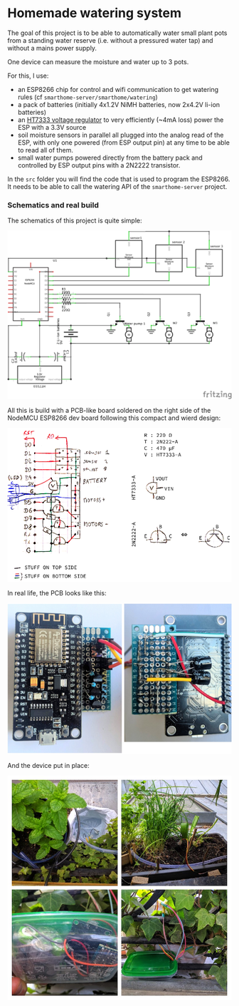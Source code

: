 # Homemade watering system

The goal of this project is to be able to automatically water small plant pots
from a standing water reserve (i.e. without a pressured water tap) and without
a mains power supply.

One device can measure the moisture and water up to 3 pots.

For this, I use:

* an ESP8266 chip for control and wifi communication to get watering rules (cf
  `smarthome-server/smarthome/watering`)
* a pack of batteries (initially 4x1.2V NiMH batteries, now 2x4.2V li-ion batteries)
* an [HT7333 voltage regulator](HT73xx.pdf) to very efficiently (~4mA loss) power the
  ESP with a 3.3V source
* soil moisture sensors in parallel all plugged into the analog read of the ESP, with
  only one powered (from ESP output pin) at any time to be able to read all of them.
* small water pumps powered directly from the battery pack and controlled by ESP
  output pins with a 2N2222 transistor.

In the `src` folder you will find the code that is used to program the ESP8266.
It needs to be able to call the watering API of the `smarthome-server` project.

### Schematics and real build

The schematics of this project is quite simple:

![](schematics.png)

All this is build with a PCB-like board soldered on the right side of the
NodeMCU ESP8266 dev board following this compact and wierd design:

![](pcb_schematics.png)

In real life, the PCB looks like this:

![](pcb_real.jpg)

And the device put in place:

![](watering_real.jpg)

